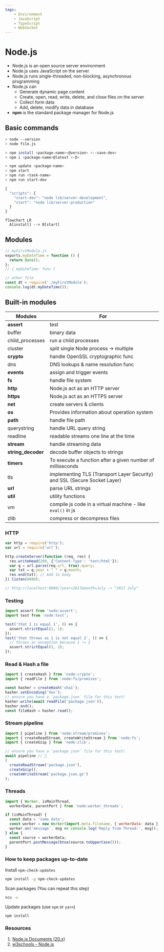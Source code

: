 ```yaml
---
tags:
    - Environment
    - JavaScript
    - TypeScript
    - WebSocket
---
```


# Node.js

- Node.js is an open source server environment
- Node.js uses JavaScript on the server
- Node.js runs single-threaded, non-blocking, asynchronous programming
- Node.js can
  - Generate dynamic page content
  - Create, open, read, write, delete, and close files on the server
  - Collect form data
  - Add, delete, modify data in database
- **npm** is the standard package manager for Node.js

## Basic commands

```bash
> node --version
> node file.js
```

```bash
> npm install <package-name><@version> <--save-dev>
> npm i <package-name>@latest <-D>

> npm update <package-name>
> npm start
> npm run <task-name>
> npm run start-dev
```

```js
{
  "scripts": {
    "start-dev": "node lib/server-development",
    "start": "node lib/server-production"
  }
}
```

```mermaid
flowchart LR
  A[install] --> B[start]
```

## Modules

```js
// myFirstModule.js
exports.myDateTime = function () {
  return Date();
};
// { myDateTime: func }

// other file
const dt = require('./myFirstModule');
console.log(dt.myDateTime());
```

## Built-in modules

| Modules | For |
| --- | --- |
| **assert** | test |
| buffer | binary data |
| child_processes | run a child processes |
| cluster | split single Node process -> multiple |
| **crypto** | handle OpenSSL cryptographic func |
| dns | DNS lookups & name resolution func |
| **events** | assign and trigger events |
| **fs** | handle file system |
| **http** | Node.js act as an HTTP server |
| **https** | Node.js act as an HTTPS server |
| **net** | create servers & clients |
| **os** | Provides information about operation system |
| **path** | handle file path |
| querystring | handle URL query string |
| readline | readable streams one line at the time |
| **stream** | handle streaming data |
| **string_decoder** | decode buffer objects to strings |
| **timers** | To execute a function after a given number of milliseconds |
| tls | implementing TLS (Transport Layer Security) and SSL (Secure Socket Layer) |
| **url** | parse URL strings |
| **util** | utility functions |
| vm | compile js code in a virtual machine - like `eval()` in js |
| zlib | compress or decompress files |

### HTTP

```js
var http = require('http');
var url = require('url');

http.createServer(function (req, res) {
  res.writeHead(200, {'Content-Type': 'text/html'});
  var q = url.parse(req.url, true).query;
  var txt = q.year + " " + q.month;
  res.end(txt); // Add to body
}).listen(8080);

// http://localhost:8080/?year=2017&month=July -> "2017 July"
```

### Testing

```js
import assert from 'node:assert';
import test from 'node:test';

test('that 1 is equal 1', () => {
  assert.strictEqual(1, 1);
});
test('that throws as 1 is not equal 2', () => {
  // throws an exception because 1 != 2
  assert.strictEqual(1, 2);
});
```

### Read & Hash a file

```js
import { createHash } from 'node:crypto';
import { readFile } from 'node:fs/promises';

const hasher = createHash('sha1');
hasher.setEncoding('hex');
// ensure you have a `package.json` file for this test!
hasher.write(await readFile('package.json'));
hasher.end();
const fileHash = hasher.read();
```

### Stream pipeline

```js
import { pipeline } from 'node:stream/promises';
import { createReadStream, createWriteStream } from 'node:fs';
import { createGzip } from 'node:zlib';

// ensure you have a `package.json` file for this test!
await pipeline // 🤔
(
  createReadStream('package.json'),
  createGzip(),
  createWriteStream('package.json.gz')
);
```

### Threads

```js
import { Worker, isMainThread,
  workerData, parentPort } from 'node:worker_threads';

if (isMainThread) {
  const data = 'some data';
  const worker = new Worker(import.meta.filename, { workerData: data });
  worker.on('message', msg => console.log('Reply from Thread:', msg));
} else {
  const source = workerData;
  parentPort.postMessage(btoa(source.toUpperCase()));
}
```

### How to keep packages up-to-date

Install `npm-check-updates`
  
  ```bash
  npm install -g npm-check-updates
  ```

Scan packages (You can repeat this step)

  ```bash
  ncu -u
  ```

Update packages (use `npm` or `yarn`)

  ```bash
  npm install
  ```

### Resources

1. [Node.js Documents (20.x)](https://nodejs.org/docs/latest-v20.x/api/index.html)
2. [w3schools - Node.js](https://www.w3schools.com/nodejs/nodejs_get_started.asp)
